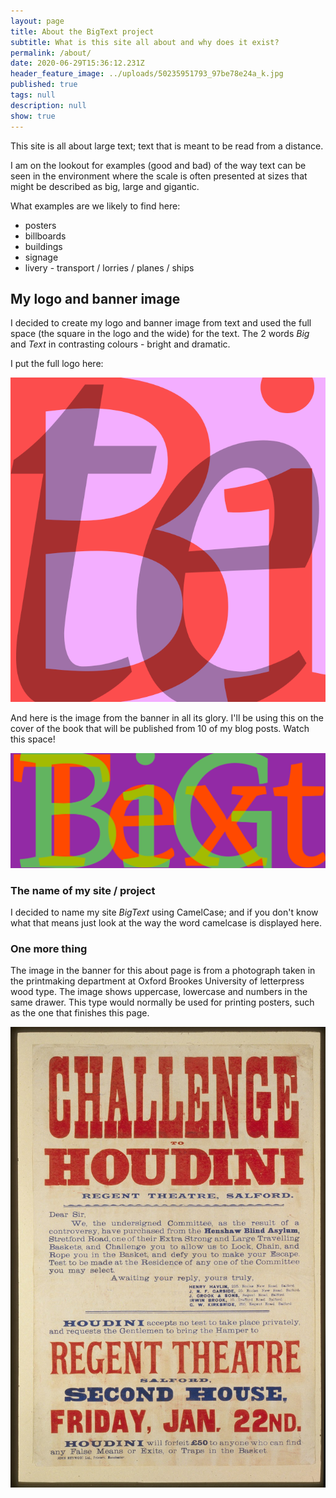 ```yaml
---
layout: page
title: About the BigText project
subtitle: What is this site all about and why does it exist?
permalink: /about/
date: 2020-06-29T15:36:12.231Z
header_feature_image: ../uploads/50235951793_97be78e24a_k.jpg
published: true
tags: null
description: null
show: true
---
```

This site is all about large text; text that is meant to be read from a distance.

I am on the lookout for examples (good and bad) of the way text can be seen in the environment where the scale is often presented at sizes that might be described as big, large and gigantic.

What examples are we likely to find here:

* posters
* billboards
* buildings
* signage
* livery - transport / lorries / planes / ships

## My logo and banner image

I decided to create my logo and banner image from text and used the full space (the square in the logo and the wide) for the text. The 2 words *Big* and *Text* in contrasting colours - bright and dramatic.

I put the full logo here:

![BigText logo](../uploads/btlogo.png)

And here is the image from the banner in all its glory. I'll be using this on the cover of the book that will be published from 10 of my blog posts. Watch this space!

![](../uploads/bigtext.jpg "BigText of course")

### The name of my site / project

I decided to name my site *BigText* using CamelCase; and if you don't know what that means just look at the way the word camelcase is displayed here.

### One more thing

The image in the banner for this about page is from a photograph taken in the printmaking department at Oxford Brookes University of letterpress wood type. The image shows uppercase, lowercase and numbers in the same drawer. This type would normally be used for printing posters, such as the one that finishes this page.

![Letterpress poster from 1904 (John Heywood Ltd., Printers.; Houdini, Harry, 1874-1926.)](../uploads/1024px-challenge_to_houdini-_regent_theatre-_salford_lccn2014636909.jpg "Letterpress poster from 1904")